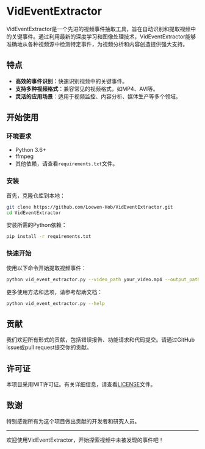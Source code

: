 

# VidEventExtractor

VidEventExtractor是一个先进的视频事件抽取工具，旨在自动识别和提取视频中的关键事件。通过利用最新的深度学习和图像处理技术，VidEventExtractor能够准确地从各种视频源中检测特定事件，为视频分析和内容创造提供强大支持。

## 特点

- **高效的事件识别**：快速识别视频中的关键事件。
- **支持多种视频格式**：兼容常见的视频格式，如MP4、AVI等。
- **灵活的应用场景**：适用于视频监控、内容分析、媒体生产等多个领域。

## 开始使用

### 环境要求

- Python 3.6+
- ffmpeg
- 其他依赖，请查看`requirements.txt`文件。

### 安装

首先，克隆仓库到本地：

```bash
git clone https://github.com/Loewen-Hob/VidEventExtractor.git
cd VidEventExtractor
```

安装所需的Python依赖：

```bash
pip install -r requirements.txt
```

### 快速开始

使用以下命令开始提取视频事件：

```bash
python vid_event_extractor.py --video_path your_video.mp4 --output_path output_folder
```

更多使用方法和选项，请参考帮助文档：

```bash
python vid_event_extractor.py --help
```

## 贡献

我们欢迎所有形式的贡献，包括错误报告、功能请求和代码提交。请通过GitHub issue或pull request提交你的贡献。

## 许可证

本项目采用MIT许可证。有关详细信息，请查看[LICENSE](LICENSE)文件。

## 致谢

特别感谢所有为这个项目做出贡献的开发者和研究人员。

---
欢迎使用VidEventExtractor，开始探索视频中未被发现的事件吧！

